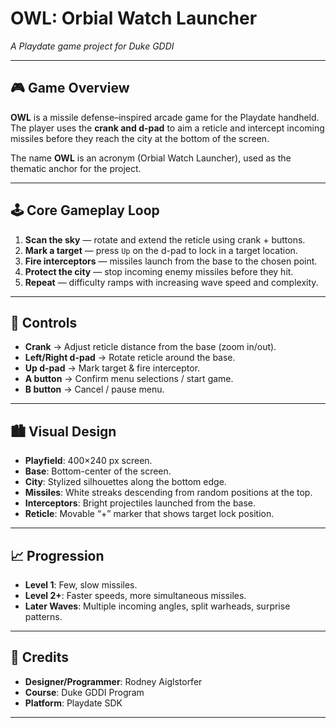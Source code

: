 # OWL: Orbial Watch Launcher

*A Playdate game project for Duke GDDI*  

---

## 🎮 Game Overview
**OWL** is a missile defense–inspired arcade game for the Playdate handheld.  
The player uses the **crank and d-pad** to aim a reticle and intercept incoming missiles before they reach the city at the bottom of the screen.  

The name **OWL** is an acronym (Orbial Watch Launcher), used as the thematic anchor for the project.

---

## 🕹️ Core Gameplay Loop
1. **Scan the sky** — rotate and extend the reticle using crank + buttons.  
2. **Mark a target** — press `Up` on the d-pad to lock in a target location.  
3. **Fire interceptors** — missiles launch from the base to the chosen point.  
4. **Protect the city** — stop incoming enemy missiles before they hit.  
5. **Repeat** — difficulty ramps with increasing wave speed and complexity.  

---

## 🎯 Controls
- **Crank** → Adjust reticle distance from the base (zoom in/out).  
- **Left/Right d-pad** → Rotate reticle around the base.  
- **Up d-pad** → Mark target & fire interceptor.  
- **A button** → Confirm menu selections / start game.  
- **B button** → Cancel / pause menu.  

---

## 🏙️ Visual Design
- **Playfield**: 400×240 px screen.  
- **Base**: Bottom-center of the screen.  
- **City**: Stylized silhouettes along the bottom edge.  
- **Missiles**: White streaks descending from random positions at the top.  
- **Interceptors**: Bright projectiles launched from the base.  
- **Reticle**: Movable “+” marker that shows target lock position.  

---

## 📈 Progression
- **Level 1**: Few, slow missiles.  
- **Level 2+**: Faster speeds, more simultaneous missiles.  
- **Later Waves**: Multiple incoming angles, split warheads, surprise patterns.  

---

## 📜 Credits
- **Designer/Programmer**: Rodney Aiglstorfer  
- **Course**: Duke GDDI Program  
- **Platform**: Playdate SDK  

---
